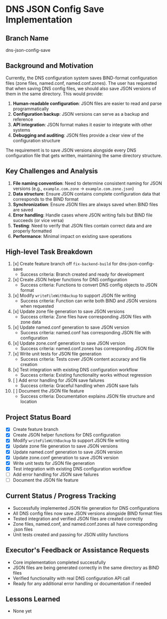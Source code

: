 # DNS JSON Config Save Implementation

## Branch Name
dns-json-config-save

## Background and Motivation
Currently, the DNS configuration system saves BIND-format configuration files (zone files, named.conf, named.conf.zones). The user has requested that when saving DNS config files, we should also save JSON versions of them in the same directory. This would provide:

1. **Human-readable configuration**: JSON files are easier to read and parse programmatically
2. **Configuration backup**: JSON versions can serve as a backup and reference
3. **API integration**: JSON format makes it easier to integrate with other systems
4. **Debugging and auditing**: JSON files provide a clear view of the configuration structure

The requirement is to save JSON versions alongside every DNS configuration file that gets written, maintaining the same directory structure.

## Key Challenges and Analysis
1. **File naming convention**: Need to determine consistent naming for JSON versions (e.g., `example.com.zone` → `example.com.zone.json`)
2. **Data structure**: Ensure JSON contains complete configuration data that corresponds to the BIND format
3. **Synchronization**: Ensure JSON files are always saved when BIND files are saved
4. **Error handling**: Handle cases where JSON writing fails but BIND file succeeds (or vice versa)
5. **Testing**: Need to verify that JSON files contain correct data and are properly formatted
6. **Performance**: Minimal impact on existing save operations

## High-level Task Breakdown
1. [x] Create feature branch off `fix-backend-build` for dns-json-config-save
   - Success criteria: Branch created and ready for development
2. [x] Create JSON helper functions for DNS configuration
   - Success criteria: Functions to convert DNS config objects to JSON format
3. [x] Modify `writeFileWithBackup` to support JSON file writing
   - Success criteria: Function can write both BIND and JSON versions when requested
4. [x] Update zone file generation to save JSON versions
   - Success criteria: Zone files have corresponding JSON files with zone data
5. [x] Update named.conf generation to save JSON version
   - Success criteria: named.conf has corresponding JSON file with configuration
6. [x] Update zone.conf generation to save JSON version
   - Success criteria: named.conf.zones has corresponding JSON file
7. [x] Write unit tests for JSON file generation
   - Success criteria: Tests cover JSON content accuracy and file creation
8. [x] Test integration with existing DNS configuration workflow
   - Success criteria: Existing functionality works without regression
9. [ ] Add error handling for JSON save failures
   - Success criteria: Graceful handling when JSON save fails
10. [ ] Document the JSON file feature
    - Success criteria: Documentation explains JSON file structure and location

## Project Status Board
- [x] Create feature branch
- [x] Create JSON helper functions for DNS configuration
- [x] Modify `writeFileWithBackup` to support JSON file writing
- [x] Update zone file generation to save JSON versions
- [x] Update named.conf generation to save JSON version
- [x] Update zone.conf generation to save JSON version
- [x] Write unit tests for JSON file generation
- [x] Test integration with existing DNS configuration workflow
- [ ] Add error handling for JSON save failures
- [ ] Document the JSON file feature

## Current Status / Progress Tracking
- Successfully implemented JSON file generation for DNS configurations
- All DNS config files now save JSON versions alongside BIND format files
- Tested integration and verified JSON files are created correctly
- Zone files, named.conf, and named.conf.zones all have corresponding .json files
- Unit tests created and passing for JSON utility functions

## Executor's Feedback or Assistance Requests
- Core implementation completed successfully
- JSON files are being generated correctly in the same directory as BIND files
- Verified functionality with real DNS configuration API call
- Ready for any additional error handling or documentation if needed

## Lessons Learned
- None yet 